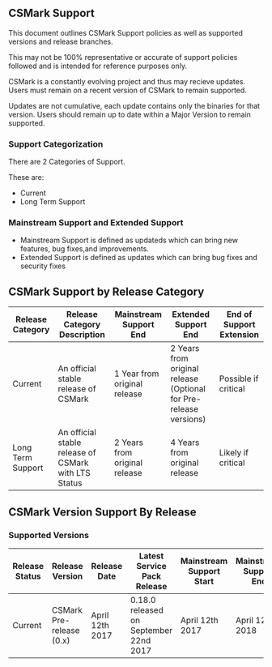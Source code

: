 ## CSMark Support
This document outlines CSMark Support policies as well as supported versions and release branches.

This may not be 100% representative or accurate of support policies followed and is intended for reference purposes only.

CSMark is a constantly evolving project and thus may recieve updates. Users must remain on a recent version of CSMark to remain supported. 

Updates are not cumulative, each update contains only the binaries for that version. Users should remain up to date within a Major Version to remain supported.

### Support Categorization
There are 2 Categories of Support.

These are:
* Current
* Long Term Support

### Mainstream Support and Extended Support
* Mainstream Support is defined as updateds which can bring new features, bug fixes,and improvements.
* Extended Support is defined as updates which can bring bug fixes and security fixes

## CSMark Support by Release Category
| Release Category  | Release Category Description | Mainstream Support End | Extended Support End | End of Support Extension|
|-------------------|------------------------------|--------------------------------|------------------------------|----------------|
| Current | An official stable release of CSMark | 1 Year from original release | 2 Years from original release (Optional for Pre-release versions) | Possible if critical|
| Long Term Support | An official stable release of CSMark with LTS Status | 2 Years from original release | 4 Years from original release | Likely if critical|

## CSMark Version Support By Release

### Supported Versions

| Release Status | Release Version  |  Release Date | Latest Service Pack Release | Mainstream Support Start | Mainstream Support End | Extended Support End |
|-------------------|---------------|--------------|-------------------------|-------------------------|----------------|----------------|
| Current | CSMark Pre-release (0.x) | April 12th 2017 | 0.18.0 released on September 22nd 2017 | April 12th 2017 | April 12th 2018 | - |
